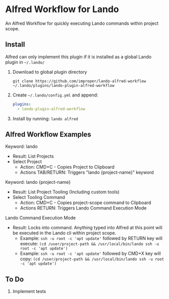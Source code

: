 # Alfred Workflow for Lando

An Alfred Workflow for quickly executing Lando commands within project scope.

## Install

Alfred can only implement this plugin if it is installed as a global Lando plugin in `~/.lando/`

1. Download to global plugin directory
   
   `git clone https://github.com/improper/lando-alfred-workflow ~/.lando/plugins/lando-plugin-alfred-workflow`

2. Create `~/.lando/config.yml` and append:

   ```yaml
   plugins:
     - lando-plugin-alfred-workflow
   ```
3. Install by running: `lando alfred`

## Alfred Workflow Examples

Keyword: lando
 - Result: List Projects
 - Select Project
    - Action: CMD+C - Copies Project to Clipboard
    - Actions TAB/RETURN: Triggers "lando {project-name}" keyword
    
Keyword: lando {project-name}
 - Result: List Project Tooling (Including custom tools)
 - Select Tooling Command
    - Action: CMD+C - Copies project-scope command to Clipboard
    - Actions RETURN: Triggers Lando Command Execution Mode
    
Lando Command Execution Mode
 - Result: Locks into command. Anything typed into Alfred at this point will be executed in the Lando cli within project scope.
   - Example: `ssh -u root -c 'apt update'` followed by RETURN key will execute: `(cd /user/project-path && /usr/local/bin/lando ssh -u root -c 'apt update')`
   - Example: `ssh -u root -c 'apt update'` followed by CMD+X key will copy: `(cd /user/project-path && /usr/local/bin/lando ssh -u root -c 'apt update')`


## To Do

1. Implement tests

